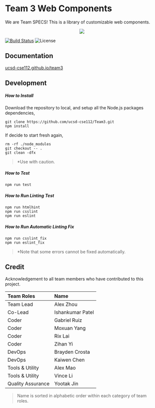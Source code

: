 # Team 3 Web Components

We are Team SPECS! This is a library of customizable web components.

<div style="text-align: center">
<img src="https://raw.githubusercontent.com/ucsd-cse112/team3/master/logo.png?token=AGLD5CNAALYDOZCKXNB7GHK475PVW"/>
</div>

[![Build Status](https://travis-ci.com/ucsd-cse112/team3.svg?token=N7quhPzu2SUwxwSC1Q4R&branch=master)](https://travis-ci.com/ucsd-cse112/team3)
![License](https://img.shields.io/badge/License-MIT-yellow.svg)

## Documentation

[ucsd-cse112.github.io/team3](https://ucsd-cse112.github.io/team3/)

## Development

##### How to Install
Download the repository to local, and setup all the Node.js packages dependencies,
```
git clone https://github.com/ucsd-cse112/Team3.git
npm install
```
If decide to start fresh again,
```
rm -rf ./node_modules
git checkout -- .
git clean -dfx
```
> *Use with caution.

##### How to Test
```
npm run test
```

##### How to Run Linting Test
```
npm run htmlhint
npm run csslint
npm run eslint
```

##### How to Run Automatic Linting Fix
```
npm run csslint_fix
npm run eslint_fix
```
> *Note that some errors cannot be fixed automatically.

## Credit

Acknowledgement to all team members who have contributed to this project. 

| Team Roles    | Name              |
|:--------------|:------------------|
| Team Lead     | Alex Zhou         |
| Co-Lead       | Ishankumar Patel  |
| Coder         | Gabriel Ruiz      |
| Coder         | Moxuan Yang       |
| Coder         | Rix Lai           |
| Coder         | Zihan Yi          |
| DevOps        | Brayden Crosta    |
| DevOps        | Kaiwen Chen       |
| Tools & Utility   | Alex Mao      |
| Tools & Utility   | Vince Li      |
| Quality Assurance | Yootak Jin    |
> Name is sorted in alphabetic order within each category of team roles.
